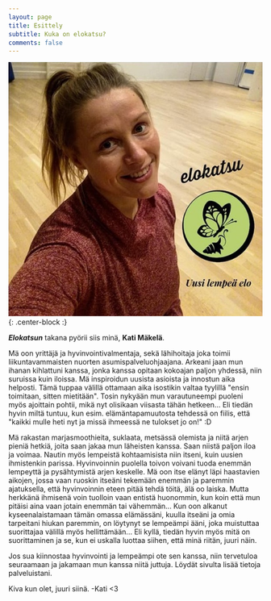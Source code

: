 ```yaml
---
layout: page
title: Esittely
subtitle: Kuka on elokatsu?
comments: false
---
```


![elokatsu](./img/elokatsu.jpg){: .center-block :}

***Elokatsun*** takana pyörii siis minä, **Kati Mäkelä**.

Mä oon yrittäjä ja hyvinvointivalmentaja, sekä lähihoitaja joka toimii liikuntavammaisten nuorten asumispalveluohjaajana.
Arkeani jaan mun ihanan kihlattuni kanssa, jonka kanssa opitaan kokoajan paljon yhdessä, niin suruissa kuin iloissa.
Mä inspiroidun uusista asioista ja innostun aika helposti. Tämä tuppaa välillä ottamaan aika isostikin valtaa tyylillä "ensin toimitaan, sitten mietitään". Tosin nykyään mun varautuneempi puoleni myös ajoittain pohtii, mikä nyt olisikaan viisasta tähän hetkeen... Eli tiedän hyvin miltä tuntuu, kun esim. elämäntapamuutosta tehdessä on fiilis, että "kaikki mulle heti nyt ja missä ihmeessä ne tulokset jo on!" :D

Mä rakastan marjasmoothieita, suklaata, metsässä olemista ja niitä arjen pieniä hetkiä, joita saan jakaa mun läheisten kanssa. Saan niistä paljon iloa ja voimaa. Nautin myös lempeistä kohtaamisista niin itseni, kuin uusien ihmistenkin parissa.
Hyvinvoinnin puolella toivon voivani tuoda enemmän lempeyttä ja pysähtymistä arjen keskelle. Mä oon itse elänyt läpi haastavien aikojen, jossa vaan ruoskin itseäni tekemään enemmän ja paremmin ajatuksella, että hyvinvoinnin eteen pitää tehdä töitä, älä oo laiska. Mutta herkkänä ihmisenä voin tuolloin vaan entistä huonommin, kun koin että mun pitäisi aina vaan jotain enemmän tai vähemmän...
Kun oon alkanut kyseenalaistamaan tämän omassa elämässäni, kuulla itseäni ja omia tarpeitani hiukan paremmin, on löytynyt se lempeämpi ääni, joka muistuttaa suorittajaa välillä myös hellittämään... Eli kyllä, tiedän hyvin myös mitä on suorittaminen ja se, kun ei uskalla luottaa siihen, että minä riitän, juuri näin.

Jos sua kiinnostaa hyvinvointi ja lempeämpi ote sen kanssa, niin tervetuloa seuraamaan ja jakamaan mun kanssa niitä juttuja. Löydät sivulta lisää tietoja palveluistani.

Kiva kun olet, juuri siinä. -Kati <3 
